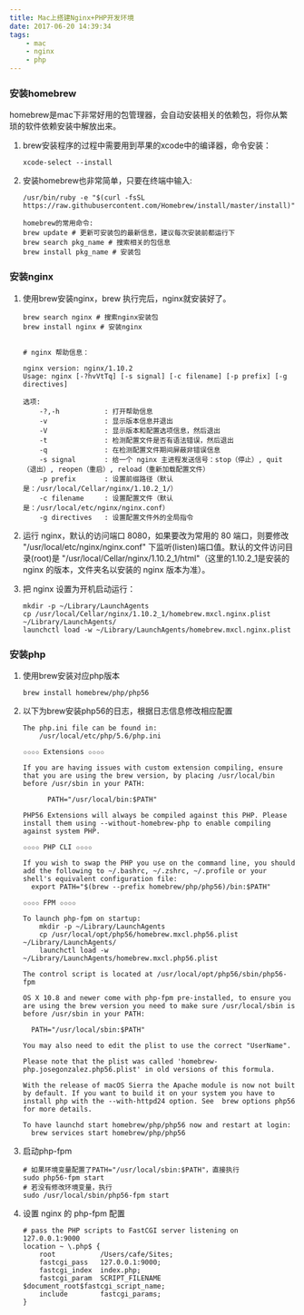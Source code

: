 ```yaml
---
title: Mac上搭建Nginx+PHP开发环境
date: 2017-06-20 14:39:34
tags:
    - mac
    - nginx
    - php
---
```


### 安装homebrew

homebrew是mac下非常好用的包管理器，会自动安装相关的依赖包，将你从繁琐的软件依赖安装中解放出来。

1. brew安装程序的过程中需要用到苹果的xcode中的编译器，命令安装：

    ```
    xcode-select --install
    ```


2. 安装homebrew也非常简单，只要在终端中输入:

    ```
    /usr/bin/ruby -e "$(curl -fsSL https://raw.githubusercontent.com/Homebrew/install/master/install)"

    homebrew的常用命令:
    brew update # 更新可安装包的最新信息，建议每次安装前都运行下
    brew search pkg_name # 搜索相关的包信息
    brew install pkg_name # 安装包
    ```

### 安装nginx

1. 使用brew安装nginx，brew 执行完后，nginx就安装好了。

    ```
    brew search nginx # 搜索nginx安装包
    brew install nginx # 安装nginx


    # nginx 帮助信息：

    nginx version: nginx/1.10.2
    Usage: nginx [-?hvVtTq] [-s signal] [-c filename] [-p prefix] [-g directives]

    选项:
        -?,-h           : 打开帮助信息
        -v              : 显示版本信息并退出
        -V              : 显示版本和配置选项信息，然后退出
        -t              : 检测配置文件是否有语法错误，然后退出
        -q              : 在检测配置文件期间屏蔽非错误信息
        -s signal       : 给一个 nginx 主进程发送信号：stop（停止）, quit（退出）, reopen（重启）, reload（重新加载配置文件）
        -p prefix       : 设置前缀路径（默认是：/usr/local/Cellar/nginx/1.10.2_1/）
        -c filename     : 设置配置文件（默认是：/usr/local/etc/nginx/nginx.conf）
        -g directives   : 设置配置文件外的全局指令
    ```

2. 运行 nginx，默认的访问端口 8080，如果要改为常用的 80 端口，则要修改 "/usr/local/etc/nginx/nginx.conf" 下监听(listen)端口值。默认的文件访问目录(root)是 "/usr/local/Cellar/nginx/1.10.2_1/html"（这里的1.10.2_1是安装的 nginx 的版本，文件夹名以安装的 nginx 版本为准）。

3. 把 nginx 设置为开机启动运行：

    ```
    mkdir -p ~/Library/LaunchAgents
    cp /usr/local/Cellar/nginx/1.10.2_1/homebrew.mxcl.nginx.plist ~/Library/LaunchAgents/
    launchctl load -w ~/Library/LaunchAgents/homebrew.mxcl.nginx.plist
    ```

### 安装php

1. 使用brew安装对应php版本

    ```
    brew install homebrew/php/php56
    ```

2. 以下为brew安装php56的日志，根据日志信息修改相应配置

    ```
    The php.ini file can be found in:
        /usr/local/etc/php/5.6/php.ini

    ✩✩✩✩ Extensions ✩✩✩✩

    If you are having issues with custom extension compiling, ensure that you are using the brew version, by placing /usr/local/bin before /usr/sbin in your PATH:

          PATH="/usr/local/bin:$PATH"

    PHP56 Extensions will always be compiled against this PHP. Please install them using --without-homebrew-php to enable compiling against system PHP.

    ✩✩✩✩ PHP CLI ✩✩✩✩

    If you wish to swap the PHP you use on the command line, you should add the following to ~/.bashrc, ~/.zshrc, ~/.profile or your shell's equivalent configuration file:
      export PATH="$(brew --prefix homebrew/php/php56)/bin:$PATH"

    ✩✩✩✩ FPM ✩✩✩✩

    To launch php-fpm on startup:
        mkdir -p ~/Library/LaunchAgents
        cp /usr/local/opt/php56/homebrew.mxcl.php56.plist ~/Library/LaunchAgents/
        launchctl load -w ~/Library/LaunchAgents/homebrew.mxcl.php56.plist

    The control script is located at /usr/local/opt/php56/sbin/php56-fpm

    OS X 10.8 and newer come with php-fpm pre-installed, to ensure you are using the brew version you need to make sure /usr/local/sbin is before /usr/sbin in your PATH:

      PATH="/usr/local/sbin:$PATH"

    You may also need to edit the plist to use the correct "UserName".

    Please note that the plist was called 'homebrew-php.josegonzalez.php56.plist' in old versions of this formula.

    With the release of macOS Sierra the Apache module is now not built by default. If you want to build it on your system you have to install php with the --with-httpd24 option. See  brew options php56 for more details.

    To have launchd start homebrew/php/php56 now and restart at login:
      brew services start homebrew/php/php56
    ```

3. 启动php-fpm

    ```
    # 如果环境变量配置了PATH="/usr/local/sbin:$PATH"，直接执行
    sudo php56-fpm start
    # 若没有修改环境变量，执行
    sudo /usr/local/sbin/php56-fpm start
    ```

4. 设置 nginx 的 php-fpm 配置

    ```
    # pass the PHP scripts to FastCGI server listening on 127.0.0.1:9000
    location ~ \.php$ {
        root           /Users/cafe/Sites;
        fastcgi_pass   127.0.0.1:9000;
        fastcgi_index  index.php;
        fastcgi_param  SCRIPT_FILENAME  $document_root$fastcgi_script_name;
        include        fastcgi_params;
    }
   ```
